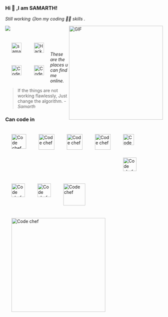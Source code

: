 ### Hi 👋 ,I am SAMARTH! 

*Still working 😥on my coding 👨‍💻 skills .*


<img align="right" alt="GIF" width="300px" src="https://i1.wp.com/media1.giphy.com/media/BemKqR9RDK4V2/giphy.gif" />

<a href="https://github.com/heyitsamarth">
    <img  align="left" src="https://komarev.com/ghpvc/?username=heyitsamarth">
</a>
<br/>



<br/>
<a href="https://www.instagram.com/heyitsamarth">
  <img align="left" style="margin:20px" alt="samarth's instagram" width="32px" src="https://cdn.jsdelivr.net/npm/simple-icons@v3/icons/instagram.svg" />
</a>
     <a href="https://www.hackerrank.com/heyitSamarth?hr_r=1">
  <img align="left" style="margin:20px" alt="Hacker rank" width="32px" src="https://upload.wikimedia.org/wikipedia/commons/thumb/4/40/HackerRank_Icon-1000px.png/220px-HackerRank_Icon-1000px.png" />
</a>
     <a href="https://www.codechef.com/users/samarthdubey49">
  <img align="left" style="margin:20px" alt="Code chef " width="32px" src="https://avatars1.githubusercontent.com/u/11960354?s=460&u=a77c97db3237e61ac0548a9d887f35c74c7e595e&v=4" />
</a>
      <a href="https://auth.geeksforgee ks.org/user/samarthdubey49/practice/">
  <img align="left" style="margin:20px" alt="Code chef " width="32px" src="https://www.geeksforgeeks.org/wp-content/uploads/gfg_200X200-1.png" />
</a>
<br/>
<br/>

*These are the places u can find me online.*
<br/>



> If the things are not working flawlessly,
> Just change the algorithm.
> *- Samarth*


### Can code in 
<img align="left" style="margin:20px" alt="Code chef " width="47px" src="https://static.wixstatic.com/media/0cfd43_1831013bcc8540fcba4f087dfa07653c~mv2.png/v1/fill/w_350,h_350,al_c,lg_1,q_85/c.webp" />
<img align="left" style="margin:20px" alt="Code chef " width="50px" src="https://www.freeiconspng.com/thumbs/c-logo-icon/c--logo-icon-0.png" />
<img align="left" style="margin:20px" alt="Code chef " width="50px" src="https://upload.wikimedia.org/wikipedia/commons/thumb/c/c3/Python-logo-notext.svg/768px-Python-logo-notext.svg.png" />
<img align="left" style="margin:20px" alt="Code chef " width="50px" src="https://cdn.pixabay.com/photo/2017/08/05/11/16/logo-2582748_960_720.png" />
<img align="left" style="margin:20px" alt="Code chef " width="35px" src="https://upload.wikimedia.org/wikipedia/commons/thumb/3/3d/CSS.3.svg/1200px-CSS.3.svg.png" />
<img align="left" style="margin:20px" alt="Code chef " width="43px" src="https://seeklogo.com/images/J/javascript-logo-8892AEFCAC-seeklogo.com.png" />
<img align="left" style="margin:20px" alt="Code chef " width="43px" src="https://upload.wikimedia.org/wikipedia/commons/thumb/a/a7/React-icon.svg/2300px-React-icon.svg.png" />
<img align="left" style="margin:20px" alt="Code chef " width="43px" src="https://encrypted-tbn0.gstatic.com/images?q=tbn:ANd9GcTjI8xsCmD0xkprB2qQaWPFhFe7enk-uSB9CfNdv2bV&s" />
<img align="left" style="margin:20px" alt="Code chef " width="70px" src="https://dwglogo.com/wp-content/uploads/2017/12/MongoDB_logo_01.png" />
<img align="left" style="margin:20px" alt="Code chef " width="300px" src="https://upload.wikimedia.org/wikipedia/commons/6/64/Expressjs.png" />
